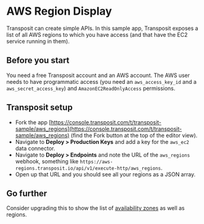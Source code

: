 # AWS Region Display

Transposit can create simple APIs. In this sample app, Transposit exposes a list of all AWS regions to which you have access (and that have the EC2 service running in them).

## Before you start

You need a free Transposit account and an AWS account. The AWS user needs to have programmatic access (you need an `aws_access_key_id` and a `aws_secret_access_key`) and `AmazonEC2ReadOnlyAccess` permissions.

## Transposit setup

  * Fork the app [https://console.transposit.com/t/transposit-sample/aws_regions](https://console.transposit.com/t/transposit-sample/aws_regions) (find the Fork button at the top of the editor view).
  * Navigate to **Deploy > Production Keys** and add a key for the `aws_ec2` data connector.
  * Navigate to **Deploy > Endpoints** and note the URL of the `aws_regions` webhook, something like `https://aws-regions.transposit.io/api/v1/execute-http/aws_regions`.
  * Open up that URL and you should see all your regions as a JSON array.

## Go further

Consider upgrading this to show the list of [availability zones](/docs/references/connectors/aws-ec2-documentation/#describe_availability_zones) as well as regions.

